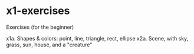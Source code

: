 # x1-exercises
Exercises (for the beginner)

x1a.  Shapes & colors:  point, line, triangle, rect, ellipse
x2a.  Scene, with sky, grass, sun, house, and a "creature"
